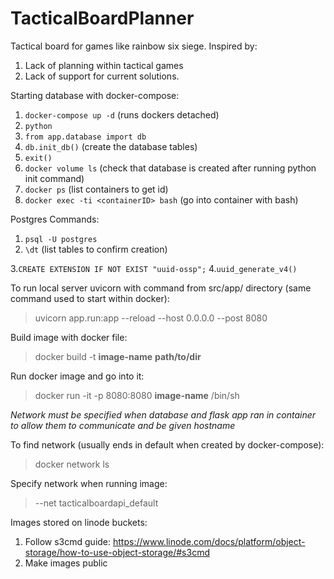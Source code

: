 # TacticalBoardPlanner
Tactical board for games like rainbow six siege. 
Inspired by:
1. Lack of planning within tactical games
2. Lack of support for current solutions.

Starting database with docker-compose:
1. ```docker-compose up -d``` (runs dockers detached)
2. ```python```
3. ```from app.database import db```
4. ```db.init_db()``` (create the database tables)
5. ```exit()```
6. ```docker volume ls``` (check that database is created after running python init command)
7. ```docker ps``` (list containers to get id)
8. ```docker exec -ti <containerID> bash``` (go into container with bash)

Postgres Commands:
1. ```psql -U postgres```
2. `````\dt````` (list tables to confirm creation)

3.```CREATE EXTENSION IF NOT EXIST "uuid-ossp";```
4.```uuid_generate_v4()```

To run local server uvicorn with command from src/app/ directory (same command used to start within docker):
> uvicorn app.run:app --reload --host 0.0.0.0 --post 8080

Build image with docker file:
> docker build -t **image-name** **path/to/dir**

Run docker image and go into it:
> docker run -it -p 8080:8080 **image-name** /bin/sh
>
*Network must be specified when database and flask app ran in container to
allow them to communicate and be given hostname*

To find network (usually ends in default when created by docker-compose):
> docker network ls

Specify network when running image: 
> --net tacticalboardapi_default

Images stored on linode buckets:
1. Follow s3cmd guide: https://www.linode.com/docs/platform/object-storage/how-to-use-object-storage/#s3cmd
2. Make images public
